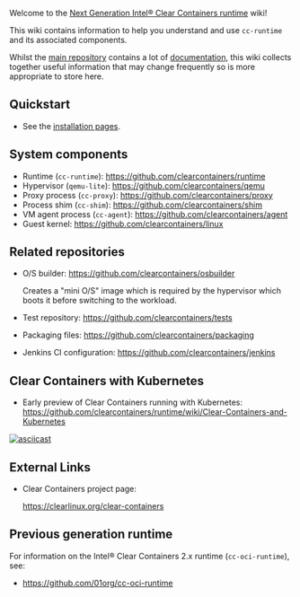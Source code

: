 Welcome to the [Next Generation Intel® Clear Containers runtime](https://github.com/clearcontainers/runtime) wiki!

This wiki contains information to help you understand and use `cc-runtime` and its associated components.

Whilst the [main repository](/clearcontainers/runtime) contains a lot of [documentation](/clearcontainers/runtime/tree/master/docs), this wiki collects together useful information that may change frequently so is more appropriate to store here.

## Quickstart

- See the [installation pages](https://github.com/clearcontainers/runtime/wiki/Installation).

## System components

- Runtime (`cc-runtime`): https://github.com/clearcontainers/runtime
- Hypervisor (`qemu-lite`): https://github.com/clearcontainers/qemu
- Proxy process (`cc-proxy`): https://github.com/clearcontainers/proxy
- Process shim (`cc-shim`): https://github.com/clearcontainers/shim
- VM agent process (`cc-agent`): https://github.com/clearcontainers/agent
- Guest kernel: https://github.com/clearcontainers/linux

## Related repositories

- O/S builder: https://github.com/clearcontainers/osbuilder

  Creates a "mini O/S" image which is required by the hypervisor which boots it before switching to the workload.

- Test repository: https://github.com/clearcontainers/tests
- Packaging files: https://github.com/clearcontainers/packaging
- Jenkins CI configuration: https://github.com/clearcontainers/jenkins

## Clear Containers with Kubernetes

- Early preview of Clear Containers running with Kubernetes: https://github.com/clearcontainers/runtime/wiki/Clear-Containers-and-Kubernetes

[![asciicast](https://asciinema.org/a/134681.png)](https://asciinema.org/a/134681)

## External Links

- Clear Containers project page:

  https://clearlinux.org/clear-containers

## Previous generation runtime

For information on the Intel® Clear Containers 2.x runtime (`cc-oci-runtime`), see:

- https://github.com/01org/cc-oci-runtime